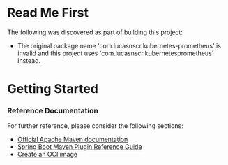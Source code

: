 # Read Me First
The following was discovered as part of building this project:

* The original package name 'com.lucasnscr.kubernetes-prometheus' is invalid and this project uses 'com.lucasnscr.kubernetesprometheus' instead.

# Getting Started

### Reference Documentation
For further reference, please consider the following sections:

* [Official Apache Maven documentation](https://maven.apache.org/guides/index.html)
* [Spring Boot Maven Plugin Reference Guide](https://docs.spring.io/spring-boot/docs/2.6.4/maven-plugin/reference/html/)
* [Create an OCI image](https://docs.spring.io/spring-boot/docs/2.6.4/maven-plugin/reference/html/#build-image)

